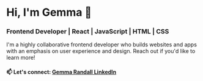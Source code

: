 # Hi, I'm Gemma 👋
### Frontend Developer | React | JavaScript | HTML | CSS

I'm a highly collaborative frontend developer who builds websites and apps with an emphasis on user experience and design. Reach out if you'd like to learn more!

#### 📫 Let's connect: <a href="https://www.linkedin.com/in/gemma-randall-design/">Gemma Randall LinkedIn</a>
<!--
**GemboJones/GemboJones** is a ✨ _special_ ✨ repository because its `README.md` (this file) appears on your GitHub profile.

Here are some ideas to get you started:

- 🔭 I’m currently working on ...
- 🌱 I’m currently learning ...
- 👯 I’m looking to collaborate on ...
- 🤔 I’m looking for help with ...
- 💬 Ask me about ...
- 📫 How to reach me: ...
- 😄 Pronouns: ...
- ⚡ Fun fact: ...
-->

